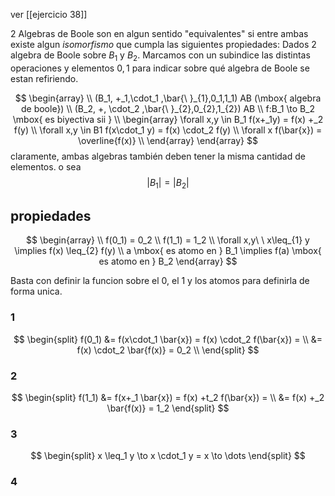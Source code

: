 ver [[ejercicio 38]]

2 Algebras de Boole son en algun sentido "equivalentes" si entre ambas existe algun *isomorfismo* que cumpla las 
siguientes propiedades:
Dados 2 algebra de Boole sobre $B_{1}$ y $B_{2}$.
Marcamos con un subindice las distintas operaciones y elementos $0, 1$ para indicar sobre qué algebra de Boole 
se estan refiriendo.

$$
\begin{array} \\
(B_1, +_1,\cdot_1 ,\bar{\ }_{1},0_1,1_1) AB (\mbox{ algebra de boole}) \\
(B_2, +, \cdot_2 ,\bar{\ }_{2},0_{2},1_{2}) AB \\
f:B_1 \to B_2 \mbox{ es biyectiva sii } \\
\begin{array}
\forall x,y \in B_1 f(x+_1y) = f(x) +_2 f(y) \\
\forall x,y \in B1 f(x\cdot_1 y) = f(x) \cdot_2 f(y) \\
\forall x f(\bar{x}) = \overline{f(x)} \\
\end{array}
\end{array}
$$
claramente, ambas algebras también deben tener la misma cantidad de elementos. o sea
$$
|B_{1}| = |B_{2}|
$$
## propiedades

$$
\begin{array} \\
 f(0_1) = 0_2 \\
f(1_1) = 1_2 \\
\forall x,y\ \  x\leq_{1} y \implies f(x) \leq_{2} f(y) \\
a \mbox{ es atomo en } B_1 \implies f(a) \mbox{ es atomo en } B_2
\end{array}
$$

Basta con definir la funcion sobre el 0, el 1 y los atomos para definirla de forma unica.

### 1
$$
\begin{split}
f(0_1) &= f(x\cdot_1 \bar{x}) = f(x) \cdot_2 f(\bar{x}) = \\
&= f(x) \cdot_2 \bar{f(x)} = 0_2 \\
\end{split}
$$
### 2
$$
\begin{split}
f(1_1) &= f(x+_1 \bar{x}) = f(x) +t_2 f(\bar{x}) = \\
&= f(x) +_2 \bar{f(x)} = 1_2
\end{split}
$$

### 3
$$
\begin{split}
x \leq_1 y \to x \cdot_1 y = x \to \dots
\end{split}
$$

### 4







